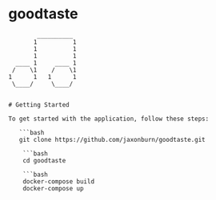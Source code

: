 # goodtaste

```plaintext
        __________
       1          1
       1          1
       1          1
  ____ 1     ____ 1
 /    \1    /    \1
1      1   1      1
 \____/     \____/


# Getting Started

To get started with the application, follow these steps:

   ```bash
   git clone https://github.com/jaxonburn/goodtaste.git

    ```bash
    cd goodtaste
    
    ```bash
    docker-compose build
    docker-compose up


